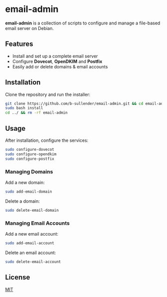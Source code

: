 # email-admin

**email-admin** is a collection of scripts to configure and manage a file-based email server on Debian.

## Features
- Install and set up a complete email server
- Configure **Dovecot**, **OpenDKIM** and **Postfix**
- Easily add or delete domains & email accounts

## Installation

Clone the repository and run the installer:

```bash
git clone https://github.com/b-sullender/email-admin.git && cd email-admin
sudo bash install
cd ../ && rm -rf email-admin
```

## Usage

After installation, configure the services:

```bash
sudo configure-dovecot
sudo configure-opendkim
sudo configure-postfix
```

### Managing Domains

Add a new domain:

```bash
sudo add-email-domain
```

Delete a domain:

```bash
sudo delete-email-domain
```

### Managing Email Accounts

Add a new email account:

```bash
sudo add-email-account
```

Delete an email account:

```bash
sudo delete-email-account
```

## License

[MIT](LICENSE)
